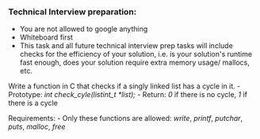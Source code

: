 ### Technical Interview preparation:
-	You are not allowed to google anything
-	Whiteboard first
-	This task and all future technical interview prep tasks will include checks for the efficiency of your solution, i.e. is your solution's runtime fast enough, does your solution require extra memory usage/ mallocs, etc.

Write a function in C that checks if a singly linked list has a cycle in it.
	-	Prototype: _int check_cyle(listint_t *list);_
	-	Return: *0* if there is no cycle, *1* if there is a cycle

Requirements:
	-	Only these functions are allowed: _write_, _printf_, _putchar_, _puts_, _malloc_, _free_
